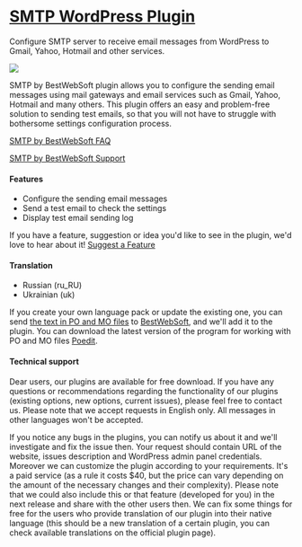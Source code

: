 <a href="http://bestwebsoft.com/products/smtp/" target=_blank>SMTP WordPress Plugin</a>
========================

Configure SMTP server to receive email messages from WordPress to Gmail, Yahoo, Hotmail and other services.

<img src="http://bestwebsoft.com/wp-content/uploads/2015/02/smtp-banner-website.jpg" />

<p>SMTP by BestWebSoft plugin allows you to configure the sending email messages using mail gateways and email services such as Gmail, Yahoo, Hotmail and many others. This plugin offers an easy and problem-free solution to sending test emails, so that you will not have to struggle with bothersome settings configuration process.</p>


<div class='video'></div>


<p><a href="http://wordpress.org/plugins/bws-smtp/faq/">SMTP by BestWebSoft FAQ</a></p>

<p><a href="http://support.bestwebsoft.com">SMTP by BestWebSoft Support</a></p>

<h4>Features</h4>

<ul>
<li>Configure the sending email messages</li>
<li>Send a test email to check the settings</li>
<li>Display test email sending log</li>
</ul>

<p>If you have a feature, suggestion or idea you'd like to see in the plugin, we'd love to hear about it! <a href="http://support.bestwebsoft.com/hc/en-us/requests/new">Suggest a Feature</a></p>

<h4>Translation</h4>

<ul>
<li>Russian (ru_RU)</li>
<li>Ukrainian (uk)</li>
</ul>

<p>If you create your own language pack or update the existing one, you can send <a href="http://codex.wordpress.org/Translating_WordPress">the text in PO and MO files</a> to <a href="http://support.bestwebsoft.com/hc/en-us/requests/new">BestWebSoft</a>, and we'll add it to the plugin. You can download the latest version of the program for working with PO and MO files <a href="http://www.poedit.net/download.php">Poedit</a>.</p>

<h4>Technical support</h4>

<p>Dear users, our plugins are available for free download. If you have any questions or recommendations regarding the functionality of our plugins (existing options, new options, current issues), please feel free to contact us. Please note that we accept requests in English only. All messages in other languages won't be accepted.</p>

<p>If you notice any bugs in the plugins, you can notify us about it and we'll investigate and fix the issue then. Your request should contain URL of the website, issues description and WordPress admin panel credentials.
Moreover we can customize the plugin according to your requirements. It's a paid service (as a rule it costs $40, but the price can vary depending on the amount of the necessary changes and their complexity). Please note that we could also include this or that feature (developed for you) in the next release and share with the other users then. 
We can fix some things for free for the users who provide translation of our plugin into their native language (this should be a new translation of a certain plugin, you can check available translations on the official plugin page).</p>